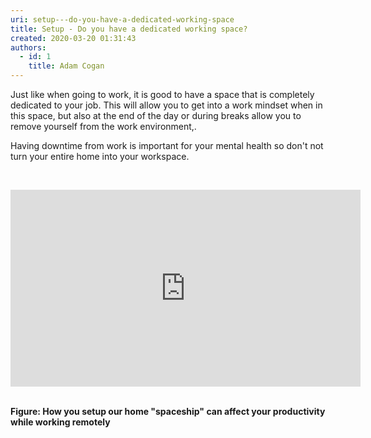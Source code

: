 ```yaml
---
uri: setup---do-you-have-a-dedicated-working-space
title: Setup - Do you have a dedicated working space?
created: 2020-03-20 01:31:43
authors:
  - id: 1
    title: Adam Cogan
---
```





<span class='intro'> <p class="ssw15-rteElement-P">​​Just like when going to work, it is good to have a space that is completely dedicated to your job. This will allow you to get into a work mindset when in this space, but also at the end of the day or during breaks allow you to remove yourself from the work environment,.<br></p> </span>

<p class="ssw15-rteElement-P">​Having downtime from work is important for your mental health so don't&#160;not turn your entire home into your workspace.​<br></p><p class="ssw15-rteElement-P"><br></p><p class="ssw15-rteElement-P"></p><div class="ms-rtestate-read ms-rte-embedcode ms-rte-embedil ms-rtestate-notify" unselectable="on"><iframe width="560" height="315" src="https&#58;//www.youtube.com/embed/snAhsXyO3Ck" frameborder="0"></iframe>&#160;</div><p class="ssw15-rteElement-P"><strong>Figure&#58; How you setup our home &quot;spaceship&quot; can affect your productivity while working remotely</strong><br></p><p class="ssw15-rteElement-P"><br></p>


